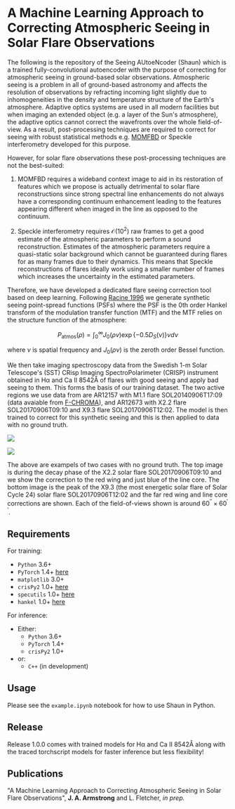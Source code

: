 # A Machine Learning Approach to Correcting Atmospheric Seeing in Solar Flare Observations

The following is the repository of the Seeing AUtoeNcoder (Shaun) which is a trained fully-convolutional autoencoder with the purpose of correcting for atmospheric seeing in ground-based solar observations. Atmospheric seeing is a problem in all of ground-based astronomy and affects the resolution of observations by refracting incoming light slightly due to inhomogeneities in the density and temperature structure of the Earth's atmosphere. Adaptive optics systems are used in all modern facilities but when imaging an extended object (e.g. a layer of the Sun's atmosphere), the adaptive optics cannot correct the wavefronts over the whole field-of-view. As a result, post-processing techniques are required to correct for seeing with robust statistical methods e.g. [MOMFBD](https://link.springer.com/article/10.1007%2Fs11207-005-5782-z) or Speckle interferometry developed for this purpose.

However, for solar flare observations these post-processing techniques are not the best-suited:

1. MOMFBD requires a wideband context image to aid in its restoration of features which we propose is actually detrimental to solar flare reconstructions since strong spectral line enhancements do not always have a corresponding continuum enhancement leading to the features appearing different when imaged in the line as opposed to the continuum.

2. Speckle interferometry requires $\mathcal{O}(10^{2})$ raw frames to get a good estimate of the atmospheric parameters to perform a sound reconstruction. Estimates of the atmospheric parameters require a quasi-static solar background which cannot be guaranteed during flares for as many frames due to their dynamics. This means that Speckle reconstructions of flares ideally work using a smaller number of frames which increases the uncertainty in the estimated parameters.

Therefore, we have developed a dedicated flare seeing correction tool based on deep learning. Following [Racine 1996](adsabs.harvard.edu/full/1996PASP..108..699R) we generate synthetic seeing point-spread functions (PSFs) where the PSF is the 0th order Hankel transform of the modulation transfer function (MTF) and the MTF relies on the structure function of the atmosphere:

$$ P_{\mathrm{atmos}}(\rho)=\int_{0}^{\infty} J_{0}(\rho v) \exp \left\{-0.5 D_{S}(\nu)\right\} \nu d \nu $$

where $\nu$ is spatial frequency and $J_{0}(\rho \nu)$ is the zeroth order Bessel function.

We then take imaging spectroscopy data from the Swedish 1-m Solar Telescope's (SST) CRisp Imaging SpectroPolarimeter (CRISP) instrument obtained in H&alpha; and Ca II 8542&#8491; of flares with good seeing and apply bad seeing to them. This forms the basis of our training dataset. The two active regions we use data from are AR12157 with M1.1 flare SOL20140906T17:09 (data avaiable from [F-CHROMA](https://star.pst.qub.ac.uk/wiki/doku.php/public/solarflares/start)), and AR12673 with X2.2 flare SOL20170906T09:10 and X9.3 flare SOL20170906T12:02. The model is then trained to correct for this synthetic seeing and this is then applied to data with no ground truth.

![](gifs/x22.gif)

![](gifs/x93.gif)

The above are exampels of two cases with no ground truth. The top image is during the decay phase of the X2.2 solar flare SOL20170906T09:10 and we show the correction to the red wing and just blue of the line core. The bottom image is the peak of the X9.3 (the most energetic solar flare of Solar Cycle 24) solar flare SOL20170906T12:02 and the far red wing and line core corrections are shown. Each of the field-of-views shown is around $60^{\prime \prime} \times 60^{\prime \prime}$.

## Requirements
For training:

* `Python` 3.6+
* `PyTorch` 1.4+ [here](https://pytorch.org)
* `matplotlib` 3.0+
* `crisPy2` 1.0+ [here](https://github.com/rhero12/crisPy2)
* `specutils` 1.0+ [here](https://specutils.readthedocs.io/en/stable/)
* `hankel` 1.0+ [here](https://hankel.readthedocs.io/en/latest/)

For inference:

* Either:
  - `Python` 3.6+
  - `PyTorch` 1.4+
  - `crisPy2` 1.0+
* or:
  - `C++` (in development)

## Usage
Please see the `example.ipynb` notebook for how to use Shaun in Python.


## Release
Release 1.0.0 comes with trained models for H&alpha; and Ca II 8542&#8491; along with the traced torchscript models for faster inference but less flexibility!

## Publications
"A Machine Learning Approach to Correcting Atmospheric Seeing in Solar Flare Observations", **J. A. Armstrong** and L. Fletcher, *in prep.*